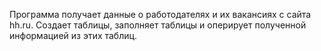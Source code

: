 Программа получает данные о работодателях и их вакансиях с сайта hh.ru. Создает таблицы, заполняет таблицы и оперирует полученной информацией из этих таблиц.
